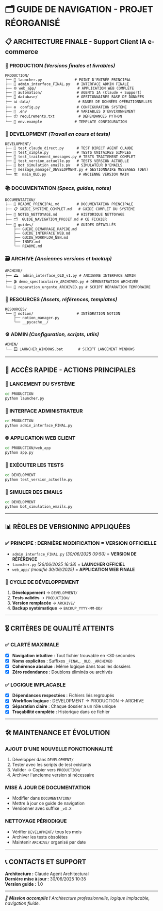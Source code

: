 # 🗂️ GUIDE DE NAVIGATION - PROJET RÉORGANISÉ

## 📋 **ARCHITECTURE FINALE - Support Client IA e-commerce**

### 🚀 **PRODUCTION** *(Versions finales et livrables)*
```
PRODUCTION/
├── 🚀 launcher.py               # POINT D'ENTRÉE PRINCIPAL
├── 🔧 admin_interface_FINAL.py   # INTERFACE ADMIN FINALE
├── 🌐 web_app/                   # APPLICATION WEB COMPLÈTE
├── 🤖 automation/                # AGENTS IA (Claude + Support)
├── 💾 database/                  # GESTIONNAIRES BASE DE DONNÉES
├── 📊 data/                      # BASES DE DONNÉES OPÉRATIONNELLES
├── ⚙️  config.py                 # CONFIGURATION SYSTÈME
├── 🔐 .env                       # VARIABLES D'ENVIRONNEMENT
├── 📦 requirements.txt           # DÉPENDANCES PYTHON
└── 📄 env.example               # TEMPLATE CONFIGURATION
```

### 🔬 **DEVELOPMENT** *(Travail en cours et tests)*
```
DEVELOPMENT/
├── 🧪 test_claude_direct.py      # TEST DIRECT AGENT CLAUDE
├── 🧪 test_simple.py             # TESTS UNITAIRES SIMPLES
├── 🧪 test_traitement_messages.py # TESTS TRAITEMENT COMPLET
├── 🧪 test_version_actuelle.py   # TESTS VERSION ACTUELLE
├── 🤖 bot_simulation_emails.py   # SIMULATEUR D'EMAILS
├── 📧 message_manager_DEVELOPMENT.py # GESTIONNAIRE MESSAGES (DEV)
└── 🏗️  main_OLD.py               # ANCIENNE VERSION MAIN
```

### 📚 **DOCUMENTATION** *(Specs, guides, notes)*
```
DOCUMENTATION/
├── 📖 README_PRINCIPAL.md        # DOCUMENTATION PRINCIPALE
├── 📋 GUIDE_SYSTEME_COMPLET.md   # GUIDE COMPLET DU SYSTÈME
├── 📝 NOTES_NETTOYAGE.md         # HISTORIQUE NETTOYAGE
├── 🗂️  GUIDE_NAVIGATION_PROJET.md # CE FICHIER
└── 📁 guides/                    # GUIDES DÉTAILLÉS
    ├── GUIDE_DEMARRAGE_RAPIDE.md
    ├── GUIDE_INTERFACE_WEB.md
    ├── GUIDE_WORKFLOW_N8N.md
    ├── INDEX.md
    └── README.md
```

### 🗃️ **ARCHIVE** *(Anciennes versions et backup)*
```
ARCHIVE/
├── 🕰️  admin_interface_OLD_v1.py # ANCIENNE INTERFACE ADMIN
├── 🎬 demo_spectaculaire_ARCHIVED.py # DÉMONSTRATION ARCHIVÉE
└── 🔧 reparation_urgente_ARCHIVED.py # SCRIPT RÉPARATION TEMPORAIRE
```

### 💎 **RESOURCES** *(Assets, références, templates)*
```
RESOURCES/
└── 📝 notion/                    # INTÉGRATION NOTION
    ├── notion_manager.py
    └── __pycache__/
```

### ⚙️ **ADMIN** *(Configuration, scripts, utils)*
```
ADMIN/
└── 🪟 LAUNCHER_WINDOWS.bat       # SCRIPT LANCEMENT WINDOWS
```

---

## 🎯 **ACCÈS RAPIDE - ACTIONS PRINCIPALES**

### **🚀 LANCEMENT DU SYSTÈME**
```bash
cd PRODUCTION
python launcher.py
```

### **🔧 INTERFACE ADMINISTRATEUR**
```bash
cd PRODUCTION  
python admin_interface_FINAL.py
```

### **🌐 APPLICATION WEB CLIENT**
```bash
cd PRODUCTION/web_app
python app.py
```

### **🧪 EXÉCUTER LES TESTS**
```bash
cd DEVELOPMENT
python test_version_actuelle.py
```

### **📧 SIMULER DES EMAILS**
```bash
cd DEVELOPMENT
python bot_simulation_emails.py
```

---

## 📊 **RÈGLES DE VERSIONING APPLIQUÉES**

### ✅ **PRINCIPE : DERNIÈRE MODIFICATION = VERSION OFFICIELLE**
- `admin_interface_FINAL.py` *(30/06/2025 09:50)* = **VERSION DE RÉFÉRENCE**
- `launcher.py` *(26/06/2025 16:38)* = **LAUNCHER OFFICIEL**
- `web_app/` *(modifié 30/06/2025)* = **APPLICATION WEB FINALE**

### 🔄 **CYCLE DE DÉVELOPPEMENT**
1. **Développement** → `DEVELOPMENT/`
2. **Tests validés** → `PRODUCTION/`
3. **Version remplacée** → `ARCHIVE/`
4. **Backup systématique** → `BACKUP_YYYY-MM-DD/`

---

## 🎖️ **CRITÈRES DE QUALITÉ ATTEINTS**

### ✅ **CLARTÉ MAXIMALE**
- [x] **Navigation intuitive** : Tout fichier trouvable en <30 secondes
- [x] **Noms explicites** : Suffixes `_FINAL`, `_OLD`, `_ARCHIVED`
- [x] **Cohérence absolue** : Même logique dans tous les dossiers
- [x] **Zéro redondance** : Doublons éliminés ou archivés

### ✅ **LOGIQUE IMPLACABLE**
- [x] **Dépendances respectées** : Fichiers liés regroupés
- [x] **Workflow logique** : DEVELOPMENT → PRODUCTION → ARCHIVE
- [x] **Séparation claire** : Chaque dossier a un rôle unique
- [x] **Traçabilité complète** : Historique dans ce fichier

---

## 🛠️ **MAINTENANCE ET ÉVOLUTION**

### **AJOUT D'UNE NOUVELLE FONCTIONNALITÉ**
1. Développer dans `DEVELOPMENT/`
2. Tester avec les scripts de test existants
3. Valider → Copier vers `PRODUCTION/`
4. Archiver l'ancienne version si nécessaire

### **MISE À JOUR DE DOCUMENTATION**
- Modifier dans `DOCUMENTATION/`
- Mettre à jour ce guide de navigation
- Versionner avec suffixe `_vX.X`

### **NETTOYAGE PÉRIODIQUE**
- Vérifier `DEVELOPMENT/` tous les mois
- Archiver les tests obsolètes
- Maintenir `ARCHIVE/` organisé par date

---

## 📞 **CONTACTS ET SUPPORT**

**Architecture :** Claude Agent Architectural  
**Dernière mise à jour :** 30/06/2025 10:35  
**Version guide :** 1.0  

---

*🎯 **Mission accomplie !** Architecture professionnelle, logique implacable, navigation fluide.* 
